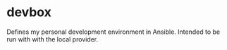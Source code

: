 # devbox
Defines my personal development environment in Ansible. Intended to be run with with the local provider.
